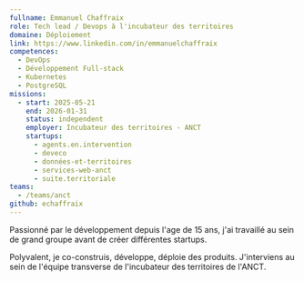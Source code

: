 ```yaml
---
fullname: Emmanuel Chaffraix
role: Tech lead / Devops à l'incubateur des territoires
domaine: Déploiement
link: https://www.linkedin.com/in/emmanuelchaffraix
competences:
  - DevOps
  - Développement Full-stack
  - Kubernetes
  - PostgreSQL
missions:
  - start: 2025-05-21
    end: 2026-01-31
    status: independent
    employer: Incubateur des territoires - ANCT
    startups:
      - agents.en.intervention
      - deveco
      - données-et-territoires
      - services-web-anct
      - suite.territoriale
teams:
  - /teams/anct
github: echaffraix
---
```

Passionné par le développement depuis l'age de 15 ans, j'ai travaillé au sein de grand groupe avant de créer différentes startups.

Polyvalent, je co-construis, développe, déploie des produits. J'interviens au sein de l'équipe transverse de l'incubateur des territoires de l'ANCT.